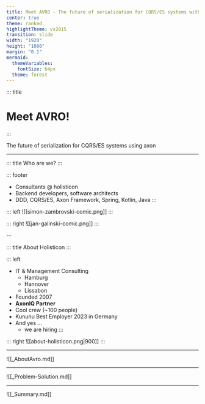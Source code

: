 ```yaml
---
title: Meet AVRO - The future of serialization for CQRS/ES systems with axon
center: true
theme: ranked
highlightTheme: vs2015
transition: slide
width: "1920"
height: "1080"
margin: "0.1"
mermaid:
  themeVariables:
    fontSize: 64px
  theme: forest
---
```

<!-- slide template="[[tpl-title]]" bg="" -->

::: title
# Meet AVRO!
:::

The future of serialization for CQRS/ES systems using axon

---

<!-- slide template="[[tpl-col-1-1-footer]]" -->

::: title
Who are we?
:::

::: footer
- Consultants @ holisticon
- Backend developers, software architects
- DDD, CQRS/ES, Axon Framework, Spring, Kotlin, Java
::: 

::: left
![[simon-zambrovski-comic.png]]
:::

::: right
![[jan-galinski-comic.png]]
::: 

--

<!-- slide template="[[tpl-col-1-1]]" -->

::: title
About Holisticon
:::

::: left
- IT & Management Consulting
  - Hamburg
  - Hannover
  - Lissabon
- Founded 2007
- **AxonIQ Partner** 
- Cool crew (~100 people)
- Kununu Best Employer 2023 in Germany
- And yes ...
  + we are hiring 
:::

::: right
![[about-holisticon.png|900]]
:::

---

![[_AboutAvro.md]]

---

![[_Problem-Solution.md]]

---

![[_Summary.md]]
